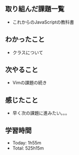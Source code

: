 ## 取り組んだ課題一覧
- これからのJavaScriptの教科書
## わかったこと
- クラスについて
## 次やること
- Vimの課題の続き
## 感じたこと
- 早く次の課題に進みたい。。。
## 学習時間
- Today: 1h55m
- Total: 525h15m
